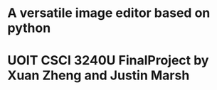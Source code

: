 # A versatile image editor based on python
# UOIT CSCI 3240U FinalProject by Xuan Zheng and Justin Marsh
